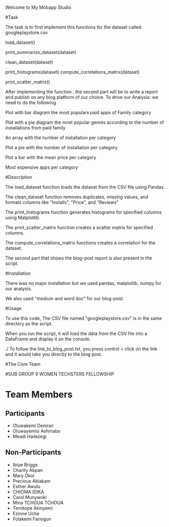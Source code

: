 Welcome to My Mobapp Studio

#Task

The task is to first implement this functions for the dataset called googleplaystore.csv

load_dataset() 

print_summarize_dataset(dataset) 

clean_dataset(dataset) 

print_histograms(dataset) compute_correlations_matrix(dataset)

print_scatter_matrix()

After implementing the function , the second part will be to write a report and publish on any blog platform of our choice. To drive our Analysis: we need to do the following

Plot with bar diagram the most populars paid apps of Family category

Plot with a pie diagram the most popular genres according to the number of installations from paid family

An array with the number of installation per category

Plot a pie with the number of installation per category

Plot a bar with the mean price per category

Most expensive apps per category

#Description

The load_dataset function loads the dataset from the CSV file using Pandas.

The clean_dataset function removes duplicates, missing values, and formats columns like "Installs", "Price", and "Reviews"

The print_histograms function generates histograms for specified columns using Matplotlib.

The print_scatter_matrix function creates a scatter matrix for specified columns.

The compute_correlations_matrix functions creates a correlation for the dataset.

The second part that shows the blog-post report is also present in the script.

#Installation

There was no major installation but we used pandas, matplotlib, numpy for our analysis.

We also used "medium  and word doc" for our blog-post.

#Usage

To use this code, The CSV file named "googleplaystore.csv" is in the same directory as the script.

When you run the script, it will load the data from the CSV file into a DataFrame and display it on the console.

./  To follow the link_to_blog_post.txt, you press control + click on the link and it would take you directly to the blog post.

#The Core Team

#SUB GROUP 9 WOMEN TECHSTERS FELLOWSHIP

# Team Members

## Participants

- Oluwakemi Deniran
 - Oluwayemisi Ashiriabo
 -  Meadi Hailezegi


## Non-Participants

- Ibiye Briggs
- Charity Akpan
- Mary Okoi
- Precious Abiakam
- Esther Awulu
- CHIOMA IDIKA
- Carol Munywoki
- Mina TCHOUA TCHOUA
- Temitope Akinyemi
- Ezinne Uche
- Folakemi Fariogun

